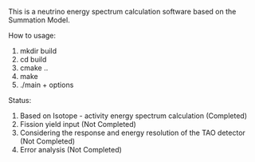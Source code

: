 This is a neutrino energy spectrum calculation software based on the Summation Model.

How to usage:
1. mkdir build
2. cd build
3. cmake ..
4. make
5. ./main + options

Status:
1. Based on Isotope - activity energy spectrum calculation (Completed)
2. Fission yield input (Not Completed)
3. Considering the response and energy resolution of the TAO detector (Not Completed)
4. Error analysis (Not Completed)